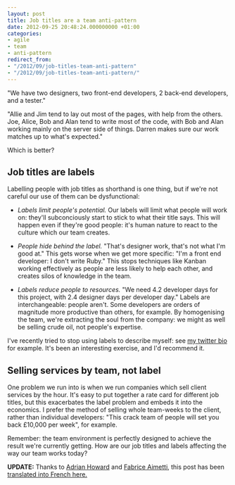 ```yaml
---
layout: post
title: Job titles are a team anti-pattern
date: 2012-09-25 20:48:24.000000000 +01:00
categories:
- agile
- team
- anti-pattern
redirect_from:
- "/2012/09/job-titles-team-anti-pattern"
- "/2012/09/job-titles-team-anti-pattern/"
---
```

"We have two designers, two front-end developers, 2 back-end developers, and a tester."

"Allie and Jim tend to lay out most of the pages, with help from the others. Joe, Alice, Bob and Alan tend to write most of the code, with Bob and Alan working mainly on the server side of things. Darren makes sure our work matches up to what's expected."

Which is better?

## Job titles are labels

Labelling people with job titles as shorthand is one thing, but if we're not careful our use of them can be dysfunctional:

* *Labels limit people's potential.* Our labels will limit what people will work on: they'll subconciously start to stick to what their title says. This will happen even if they're good people: it's human nature to react to the culture which our team creates.

* *People hide behind the label.* "That's designer work, that's not what I'm good at." This gets worse when we get more specific: "I'm a front end developer: I don't write Ruby." This stops techniques like Kanban working effectively as people are less likely to help each other, and creates silos of knowledge in the team.

* *Labels reduce people to resources.* "We need 4.2 developer days for this project, with 2.4 designer days per developer day." Labels are interchangeable: people aren't. Some developers are orders of magnitude more productive than others, for example. By homogenising the team, we're extracting the soul from the company: we might as well be selling crude oil, not people's expertise.

I've recently tried to stop using labels to describe myself: see [my twitter bio](http://twitter.com/chrismdp) for example. It's been an interesting exercise, and I'd recommend it.

## Selling services by team, not label

One problem we run into is when we run companies which sell client services by the hour. It's easy to put together a rate card for different job titles, but this exacerbates the label problem and embeds it into the economics. I prefer the method of selling whole team-weeks to the client, rather than individual developers: "This crack team of people will set you back £10,000 per week", for example.

Remember: the team environment is perfectly designed to achieve the result we're currently getting. How are our job titles and labels affecting the way our team works today?

<div class='alert alert-info' style="display: inline-block">
  <b>UPDATE:</b> Thanks to <a href="http://twitter.com/adrianh">Adrian Howard</a> and <a href="https://agilarium.wikispaces.com/Fabrice+Aimetti">Fabrice Aimetti</a>, this post has been <a href="https://agilarium.wikispaces.com/Les+intitul%C3%A9s+de+poste+sont+des+antipatterns+de+l%27%C3%A9quipe">translated into French here.</a>
</div>

